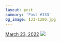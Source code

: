 ```yaml
---
layout: post
summary: 'Post #133'
og_image: 133-1280.jpg
---
```


<p>
  <time>
    <a href="/133">March 23, 2022</a>
  </time>
  <a href="/133">
    <img src="{{ site.assets_url }}/133-640.jpg" srcset="{{ site.assets_url }}/133-320.jpg 320w, {{ site.assets_url }}/133-640.jpg 640w, {{ site.assets_url }}/133-960.jpg 960w, {{ site.assets_url }}/133-1280.jpg 1280w" sizes="(min-width: 700px) 50vw, calc(100vw - 2rem)" />
  </a>
</p>

